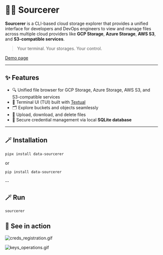 # 🧙‍♂️ Sourcerer

**Sourcerer** is a CLI-based cloud storage explorer that provides a unified interface for developers and DevOps
engineers to view and manage files across multiple cloud providers like
**GCP Storage**, **Azure Storage**, **AWS S3**, and **S3-compatible services**.

> Your terminal. Your storages. Your control.

[Demo page](https://the-impact-craft.github.io/sourcerer/)

---

## ✨ Features

- 🔍 Unified file browser for GCP Storage, Azure Storage, AWS S3, and S3-compatible services
- 🧭 Terminal UI (TUI) built with [Textual](https://github.com/Textualize/textual)
- 🗂️ Explore buckets and objects seamlessly
- 🔄 Upload, download, and delete files
- 🔐 Secure credential management via local **SQLite database**

---

## 🪄 Installation

```bash
pipx install data-sourcerer
```
or
```bash
pip install data-sourcerer
```
--

## 🪄 Run

```bash
sourcerer
```


## 🔮 See in action

![creds_registration.gif](https://github.com/the-impact-craft/sourcerer/blob/main/media/creds_registration.gif?raw=true)

![keys_operations.gif](https://github.com/the-impact-craft/sourcerer/blob/main/media/keys_operations.gif?raw=true)
